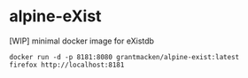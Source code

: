 # alpine-eXist
[WIP] minimal docker image for eXistdb

```
docker run -d -p 8181:8080 grantmacken/alpine-exist:latest
firefox http://localhost:8181
```
